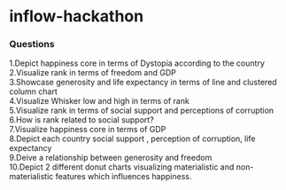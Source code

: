 # inflow-hackathon
<h3>Questions </h3>
1.Depict happiness core in terms of Dystopia according to the country<br>
2.Visualize rank in terms of freedom and GDP<br>
3.Showcase generosity and life expectancy in terms of line and clustered column chart<br>
4.Visualize Whisker low and high in terms of rank<br>
5.Visualize rank in terms of social support and perceptions of corruption<br>
6.How is rank related to social support?<br>
7.Visualize happiness core in terms of GDP<br>
8.Depict each country social support , perception of corruption, life expectancy<br>
9.Deive a relationship between generosity and freedom<br>
10.Depict 2 different donut charts visualizing materialistic and non-materialistic features which influences happiness.<br>

